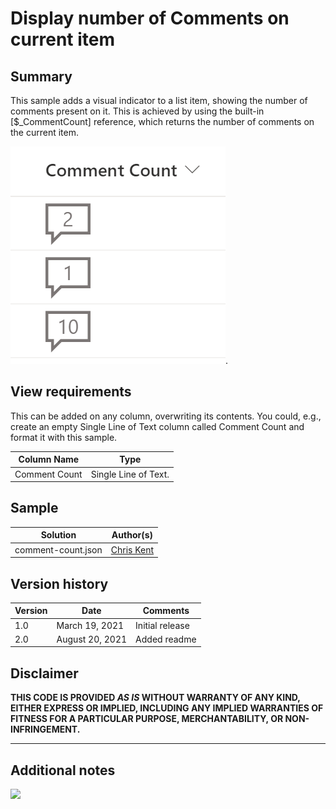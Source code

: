 # Display number of Comments on current item

## Summary
This sample adds a visual indicator to a list item, showing the number of comments present on it. This is achieved by using the built-in [$_CommentCount] reference, which returns the number of comments on the current item.



![screenshot of sample](./assets/screenshot.png).  



## View requirements
This can be added on any column, overwriting its contents. You could, e.g., create an empty Single Line of Text column called Comment Count and format it with this sample.

Column Name|Type
--------|---------
Comment Count  | Single Line of Text.

## Sample

Solution|Author(s)
--------|---------
comment-count.json | [Chris Kent](https://twitter.com/thechriskent)

## Version history

Version|Date|Comments
-------|----|--------
1.0|March 19, 2021|Initial release
2.0|August 20, 2021|Added readme

## Disclaimer
**THIS CODE IS PROVIDED *AS IS* WITHOUT WARRANTY OF ANY KIND, EITHER EXPRESS OR IMPLIED, INCLUDING ANY IMPLIED WARRANTIES OF FITNESS FOR A PARTICULAR PURPOSE, MERCHANTABILITY, OR NON-INFRINGEMENT.**

---

## Additional notes

<img src="https://pnptelemetry.azurewebsites.net/sp-dev-list-formatting/column-samples/comment-count" />
